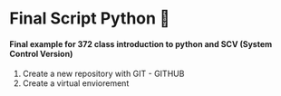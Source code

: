 # Final Script Python 🐍

#### Final example for 372 class introduction to python and SCV (System Control Version)

  1. Create a new repository with GIT - GITHUB
  2. Create a virtual enviorement
